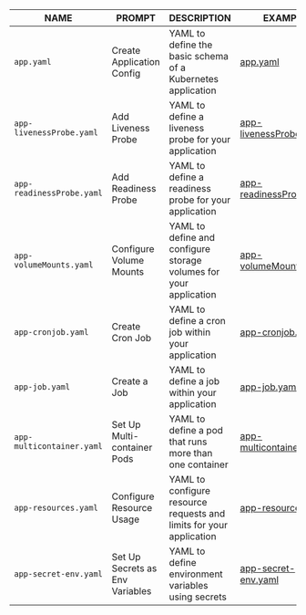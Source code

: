 | NAME                     | PROMPT                        | DESCRIPTION                                                  | EXAMPLE                                 |
|--------------------------|-------------------------------|--------------------------------------------------------------|-----------------------------------------|
| `app.yaml`               | Create Application Config     | YAML to define the basic schema of a Kubernetes application  | [app.yaml](yaml/app.yaml)               |
| `app-livenessProbe.yaml` | Add Liveness Probe            | YAML to define a liveness probe for your application         | [app-livenessProbe.yaml](app-livenessProbe.yaml) |
| `app-readinessProbe.yaml`| Add Readiness Probe           | YAML to define a readiness probe for your application        | [app-readinessProbe.yaml](app-readinessProbe.yaml) |
| `app-volumeMounts.yaml`  | Configure Volume Mounts       | YAML to define and configure storage volumes for your application | [app-volumeMounts.yaml](app-volumeMounts.yaml) |
| `app-cronjob.yaml`       | Create Cron Job               | YAML to define a cron job within your application            | [app-cronjob.yaml](app-cronjob.yaml) |
| `app-job.yaml`           | Create a Job                  | YAML to define a job within your application                 | [app-job.yaml](app-job.yaml)       |
| `app-multicontainer.yaml`| Set Up Multi-container Pods   | YAML to define a pod that runs more than one container       | [app-multicontainer.yaml](app-multicontainer.yaml) |
| `app-resources.yaml`     | Configure Resource Usage      | YAML to configure resource requests and limits for your application | [app-resources.yaml](app-resources.yaml) |
| `app-secret-env.yaml`    | Set Up Secrets as Env Variables | YAML to define environment variables using secrets          | [app-secret-env.yaml](app-secret-env.yaml) |
